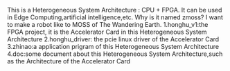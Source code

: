 This is a Heterogeneous System Architecture : CPU + FPGA. It can be used in Edge Computing,artificial intelligence,etc.
Why is it named zmoss? I want to make a robot like to MOSS of The Wandering Earth.
1.honghu_v1:the FPGA project, it is the Accelerator Card in this Heterogeneous System Architecture
2.honghu_driver: the pcie linux driver of the Accelerator Card
3.zhinao:a application prigram of this Heterogeneous System Architecture
4.doc:some document about this Heterogeneous System Architecture,such as the Architecture of the Accelerator Card
